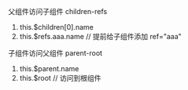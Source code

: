 父组件访问子组件 children-refs
1. this.$children[0].name
2. this.$refs.aaa.name      // 提前给子组件添加 ref="aaa"

子组件访问父组件 parent-root
1. this.$parent.name
2. this.$root       // 访问到根组件